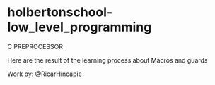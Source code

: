 # holbertonschool-low_level_programming

C PREPROCESSOR

Here are the result of the learning process about Macros and guards

Work by: @RicarHincapie
